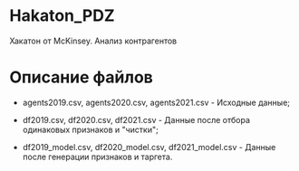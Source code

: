 # Hakaton_PDZ
Хакатон от McKinsey. Анализ контрагентов

# Описание файлов

- agents2019.csv, agents2020.csv, agents2021.csv - Исходные данные;

- df2019.csv, df2020.csv, df2021.csv - Данные после отбора одинаковых признаков и "чистки";

- df2019_model.csv, df2020_model.csv, df2021_model.csv - Данные после генерации признаков и таргета.
